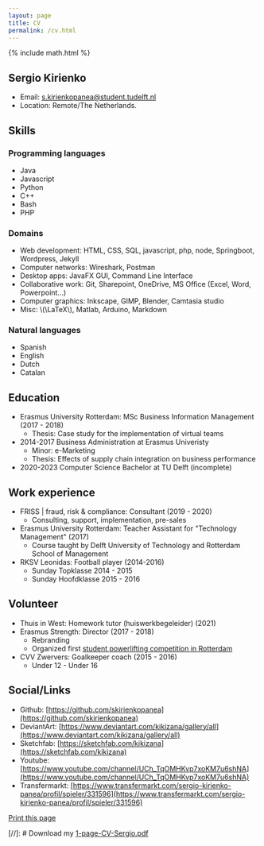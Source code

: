 ```yaml
---
layout: page
title: CV
permalink: /cv.html
---
```

{% include math.html %}

## Sergio Kirienko
* Email: s.kirienkopanea@student.tudelft.nl
* Location: Remote/The Netherlands.

## Skills
### Programming languages
* Java
* Javascript
* Python
* C++
* Bash
* PHP

### Domains
* Web development: HTML, CSS, SQL, javascript, php, node, Springboot, Wordpress, Jekyll
* Computer networks: Wireshark, Postman
* Desktop apps: JavaFX GUI, Command Line Interface
* Collaborative work: Git, Sharepoint, OneDrive, MS Office (Excel, Word, Powerpoint...)
* Computer graphics: Inkscape, GIMP, Blender, Camtasia studio
* Misc: \\(\LaTeX\\), Matlab, Arduino, Markdown

### Natural languages
* Spanish
* English
* Dutch
* Catalan

## Education
* Erasmus University Rotterdam: MSc Business Information Management (2017 - 2018)
  * Thesis: Case study for the implementation of virtual teams
* 2014-2017 Business Administration at Erasmus Univeristy
  * Minor: e-Marketing
  * Thesis: Effects of supply chain integration on business performance
* 2020-2023 Computer Science Bachelor at TU Delft (incomplete)

## Work experience
* FRISS \| fraud, risk & compliance: Consultant (2019 - 2020)
  * Consulting, support, implementation, pre-sales
* Erasmus University Rotterdam: Teacher Assistant for "Technology Management" (2017)
  * Course taught by Delft University of Technology and Rotterdam School of Management
* RKSV Leonidas: Football player (2014-2016)
  * Sunday Topklasse 2014 - 2015
  * Sunday Hoofdklasse 2015 - 2016

## Volunteer
* Thuis in West: Homework tutor (huiswerkbegeleider) (2021)
* Erasmus Strength: Director (2017 - 2018)
  * Rebranding
  * Organized first [student powerlifting competition in Rotterdam](https://www.youtube.com/watch?v=qGqPqr8v-oY)
* CVV Zwervers: Goalkeeper coach (2015 - 2016)
  * Under 12 - Under 16

## Social/Links
* Github: [https://github.com/skirienkopanea](https://github.com/skirienkopanea)
* DeviantArt: [https://www.deviantart.com/kikizana/gallery/all](https://www.deviantart.com/kikizana/gallery/all)
* Sketchfab: [https://sketchfab.com/kikizana](https://sketchfab.com/kikizana)
* Youtube: [https://www.youtube.com/channel/UCh_TqOMHKvp7xoKM7u6shNA](https://www.youtube.com/channel/UCh_TqOMHKvp7xoKM7u6shNA)
* Transfermarkt: [https://www.transfermarkt.com/sergio-kirienko-panea/profil/spieler/331596](https://www.transfermarkt.com/sergio-kirienko-panea/profil/spieler/331596)

<div class="noprint">
<a onclick="window.print();" href="#print">Print this page</a>
</div>

[//]: # Download my [1-page-CV-Sergio.pdf]("todo")
